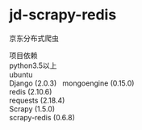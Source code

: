 # jd-scrapy-redis
京东分布式爬虫

项目依赖  
python3.5以上  
ubuntu  
Django (2.0.3)  
mongoengine (0.15.0)  
redis (2.10.6)  
requests (2.18.4)  
Scrapy (1.5.0)  
scrapy-redis (0.6.8)
